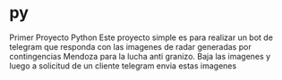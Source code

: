 # py
Primer Proyecto Python
Este proyecto simple es para realizar un bot de telegram que responda con las imagenes de radar generadas por
contingencias Mendoza para la lucha anti granizo.
Baja las imagenes y luego a solicitud de un cliente telegram envia estas imagenes


